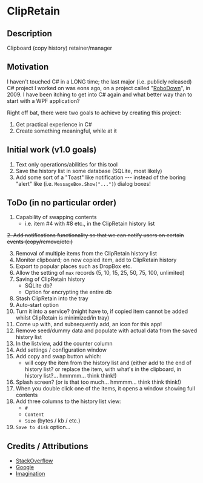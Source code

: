 # ClipRetain
## Description
Clipboard (copy history) retainer/manager

## Motivation
I haven't touched C# in a LONG time; the last major (i.e. publicly released) C# project I worked on was eons ago, on a project called "[RoboDown](https://sourceforge.net/projects/rapiddown/)", in 2009. I have been itching to get into C# again and what better way than to start with a WPF application?
 
Right off bat, there were two goals to achieve by creating this project:
 1. Get practical experience in C#
 2. Create something meaningful, while at it

## Initial work (v1.0 goals)
1. Text only operations/abilities for this tool
2. Save the history list in some database (SQLite, most likely)
3. Add some sort of a "Toast" like notification --- instead of the boring "alert" like (i.e. `MessageBox.Show("...")`) dialog boxes!

## ToDo (in no particular order)
1. Capability of swapping contents
   - i.e. item #4 with #8 etc., in the ClipRetain history list

~~2. Add notifications functionality so that we can notify users on certain events (copy/remove/etc.)~~

3. Removal of multiple items from the ClipRetain history list
4. Monitor clipboard; on new copied item, add to ClipRetain history
5. Export to popular places such as DropBox etc.
6. Allow the setting of `max` records (5, 10, 15, 25, 50, 75, 100, unlimited)
7. Saving of ClipRetain history
   - SQLite db?
   - Option for encrypting the entire db
8. Stash ClipRetain into the tray
9. Auto-start option
10. Turn it into a service? (might have to, if copied item cannot be added whilst ClipRetain is minimized/in tray)
11. Come up with, and subsequently add, an icon for this app!
12. Remove seed/dummy data and populate with actual data from the saved history list
13. In the listview, add the counter column
14. Add settings / configuration window
15. Add copy and swap button which:
    - will copy the item from the history list and (either add to the end of history list? or replace the item, with what's in the clipboard, in history list?... hmmmm... think think!)
16. Splash screen? (or is that too much... hmmmm... think think think!)
17. When you double click one of the items, it opens a window showing full contents
18. Add three columns to the history list view:
    - `#`
    - `Content`
    - `Size` (bytes / kb / etc.)
19. `Save to disk` option...


## Credits / Attributions
- [StackOverflow](https://stackoverflow.com)
- [Google](https://google.com)
- [Imagination](http://rushikumar.com)
